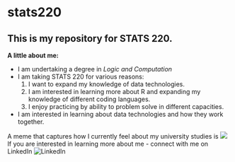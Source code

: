 # stats220

## This is my repository for STATS 220. 

**A little about me:**

- I am undertaking a degree in *Logic and Computation*
- I am taking STATS 220 for various reasons:
    1. I want to expand my knowledge of data technologies. 
    2. I am interested in learning more about R and expanding my knowledge of different coding 
       languages. 
    3. I enjoy practicing by ability to problem solve in different capacities. 
- I am interested in learning about data technologies and how they work together. 

A meme that captures how I currently feel about my university studies is ![](https://media1.tenor.com/m/77-zKEtw2zUAAAAC/casper-ruud-clicking-heels.gif)
If you are interested in learning more about me - connect with me on LinkedIn ![LinkedIn](https://www.linkedin.com/in/sofia-roberts-b96022353/)

